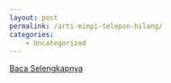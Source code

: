 ```yaml
---
layout: post
permalink: /arti-mimpi-telepon-hilang/
categories:
    - Uncategorized
---
```


[Baca Selengkapnya](/04)